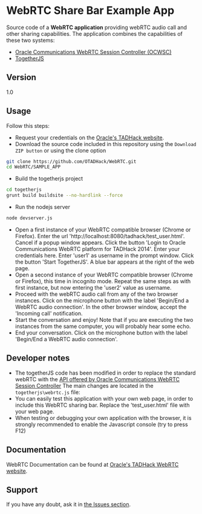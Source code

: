 WebRTC Share Bar Example App
=========

Source code of a **WebRTC application** providing webRTC audio call and other sharing capabilities.
The application combines the capabilities of these two systems:
+ [Oracle Communications WebRTC Session Controller (OCWSC)](http://www.oracle.com/us/products/applications/communications/web-rtc-session-controller/overview/index.html)
+ [TogetherJS](https://togetherjs.com/) 

Version
----

1.0

Usage
----

Follow this steps:

+ Request your credentials on the [Oracle's TADHack website](http://tadhack.optaresolutions.com).
+ Download the source code included in this repository using the `Download ZIP button` or using the clone option
```sh
git clone https://github.com/OTADHack/WebRTC.git
cd WebRTC/SAMPLE_APP
```
+ Build the togetherjs project 
```sh
cd togetherjs
grunt build buildsite --no-hardlink --force
```
+ Run the nodejs server
```sh
node devserver.js
```
+ Open a first instance of your WebRTC compatible browser (Chrome or Firefox). 
Enter the url 'http://localhost:8080/tadhack/test_user.html'.
Cancel if a popup window appears.
Click the button 'Login to Oracle Communications WebRTC platform for TADHack 2014'. Enter your credentials here.
Enter 'user1' as username in the prompt window.
Click the button 'Start TogetherJS'. A blue bar appears at the right of the web page.
+ Open a second instance of your WebRTC compatible browser (Chrome or Firefox), this time in incognito mode.
Repeat the same steps as with first instance, but now entering the 'user2' value as username.
+ Proceed with the webRTC audio call from any of the two browser instances.
Click on the microphone button with the label 'Begin/End a WebRTC audio connection'.
In the other browser window, accept the 'Incoming call' notification.
+ Start the conversation and enjoy!
Note that if you are executing the two instances from the same computer, you will probably hear some echo.
+ End your conversation.
Click on the microphone button with the label 'Begin/End a WebRTC audio connection'.

Developer notes
----

+ The togetherJS code has been modified in order to replace the standard webRTC with the [API offered by Oracle Communications WebRTC Session Controller](http://docs.oracle.com/cd/E40972_01/doc.70/e40978/toc.htm)
The main changes are located in the `togetherjs\webrtc.js` file: 
+ You can easily test this application with your own web page, in order to include this WebRTC sharing bar.
Replace the 'test_user.html' file with your web page.
+ When testing or debugging your own application with the browser, it is strongly recommended to enable the Javascript console (try to press F12)

Documentation
----

WebRTC Documentation can be found at [Oracle's TADHack WebRTC website](http://tadhack.optaresolutions.com/?page_id=60).

Support
----

If you have any doubt, ask it in [the Issues section](https://github.com/OTADHack/WebRTC/issues).
